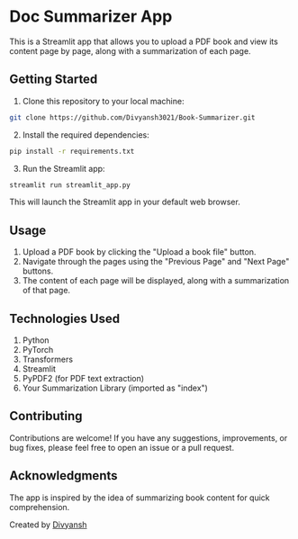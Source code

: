 # Doc Summarizer App

This is a Streamlit app that allows you to upload a PDF book and view its content page by page, along with a summarization of each page.

## Getting Started

1. Clone this repository to your local machine:

```bash
git clone https://github.com/Divyansh3021/Book-Summarizer.git
```
2. Install the required dependencies:
```bash
pip install -r requirements.txt
```
3. Run the Streamlit app:
```bash
streamlit run streamlit_app.py
```
This will launch the Streamlit app in your default web browser.

## Usage

1. Upload a PDF book by clicking the "Upload a book file" button.
2. Navigate through the pages using the "Previous Page" and "Next Page" buttons.
3. The content of each page will be displayed, along with a summarization of that page.

## Technologies Used
1. Python
2. PyTorch
3. Transformers
4. Streamlit
5. PyPDF2 (for PDF text extraction)
6. Your Summarization Library (imported as "index")

## Contributing
Contributions are welcome! If you have any suggestions, improvements, or bug fixes, please feel free to open an issue or a pull request.

## Acknowledgments
The app is inspired by the idea of summarizing book content for quick comprehension.

Created by <u> Divyansh </u>
